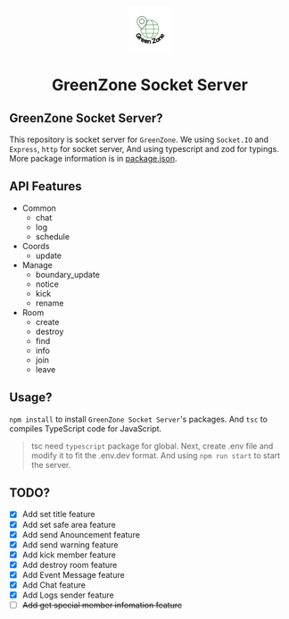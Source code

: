 <div align="center">
    <img src='./md/GreenZone_Circle.png' width=80 />
    <h1>GreenZone Socket Server</h1>
</div>

## GreenZone Socket Server?
This repository is socket server for `GreenZone`.
We using `Socket.IO` and `Express`, `http` for socket server,
And using typescript and zod for typings.
More package information is in [package.json](./package.json).

## API Features
- Common
    - chat
    - log
    - schedule
- Coords
    - update
- Manage
    - boundary_update
    - notice
    - kick
    - rename
- Room
    - create
    - destroy
    - find
    - info
    - join
    - leave

## Usage?
`npm install` to install `GreenZone Socket Server`'s packages.
And `tsc` to compiles TypeScript code for JavaScript.
> tsc need `typescript` package for global.
Next, create .env file and modify it to fit the .env.dev format.
And using `npm run start` to start the server.

## TODO?
- [x] Add set title feature
- [x] Add set safe area feature
- [x] Add send Anouncement feature
- [x] Add send warning feature
- [x] Add kick member feature
- [x] Add destroy room feature
- [x] Add Event Message feature
- [x] Add Chat feature
- [x] Add Logs sender feature
- [ ] ~~Add get special member infomation feature~~